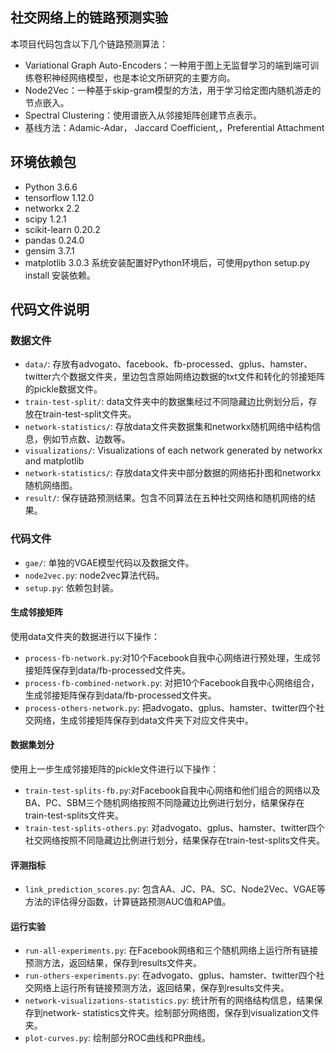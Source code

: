 ## 社交网络上的链路预测实验
本项目代码包含以下几个链路预测算法：
* Variational Graph Auto-Encoders：一种用于图上无监督学习的端到端可训练卷积神经网络模型，也是本论文所研究的主要方向。
* Node2Vec：一种基于skip-gram模型的方法，用于学习给定图内随机游走的节点嵌入。
* Spectral Clustering：使用谱嵌入从邻接矩阵创建节点表示。
* 基线方法：Adamic-Adar， Jaccard Coefficient,，Preferential Attachment

## 环境依赖包
* Python 3.6.6
* tensorflow 1.12.0
* networkx 2.2
* scipy 1.2.1
* scikit-learn 0.20.2
* pandas 0.24.0
* gensim 3.7.1
* matplotlib 3.0.3
系统安装配置好Python环境后，可使用python setup.py install 安装依赖。

## 代码文件说明

### 数据文件
* `data/`: 存放有advogato、facebook、fb-processed、gplus、hamster、twitter六个数据文件夹，里边包含原始网络边数据的txt文件和转化的邻接矩阵的pickle数据文件。
* `train-test-split/`: data文件夹中的数据集经过不同隐藏边比例划分后，存放在train-test-split文件夹。
* `network-statistics/`: 存放data文件夹数据集和networkx随机网络中结构信息，例如节点数、边数等。
* `visualizations/`: Visualizations of each network generated by networkx and matplotlib
* `network-statistics/`: 存放data文件夹中部分数据的网络拓扑图和networkx随机网络图。
* `result/`: 保存链路预测结果。包含不同算法在五种社交网络和随机网络的结果。

### 代码文件
* `gae/`: 单独的VGAE模型代码以及数据文件。
* `node2vec.py`: node2vec算法代码。
* `setup.py`: 依赖包封装。

#### 生成邻接矩阵
使用data文件夹的数据进行以下操作：
* `process-fb-network.py`:对10个Facebook自我中心网络进行预处理，生成邻接矩阵保存到data/fb-processed文件夹。
* `process-fb-combined-network.py`: 对把10个Facebook自我中心网络组合，生成邻接矩阵保存到data/fb-processed文件夹。
* `process-others-network.py`: 把advogato、gplus、hamster、twitter四个社交网络，生成邻接矩阵保存到data文件夹下对应文件夹中。

#### 数据集划分
使用上一步生成邻接矩阵的pickle文件进行以下操作：
* `train-test-splits-fb.py`:对Facebook自我中心网络和他们组合的网络以及BA、PC、SBM三个随机网络按照不同隐藏边比例进行划分，结果保存在train-test-splits文件夹。
* `train-test-splits-others.py`: 对advogato、gplus、hamster、twitter四个社交网络按照不同隐藏边比例进行划分，结果保存在train-test-splits文件夹。

#### 评测指标
* `link_prediction_scores.py`: 包含AA、JC、PA、SC、Node2Vec、VGAE等方法的评估得分函数，计算链路预测AUC值和AP值。

#### 运行实验
* `run-all-experiments.py`: 在Facebook网络和三个随机网络上运行所有链接预测方法，返回结果，保存到results文件夹。
* `run-others-experiments.py`: 在advogato、gplus、hamster、twitter四个社交网络上运行所有链接预测方法，返回结果，保存到results文件夹。
* `network-visualizations-statistics.py`: 统计所有的网络结构信息，结果保存到network- statistics文件夹。绘制部分网络图，保存到visualization文件夹。
* `plot-curves.py`: 绘制部分ROC曲线和PR曲线。
